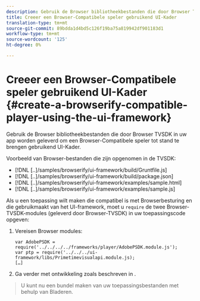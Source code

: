 ```yaml
---
description: Gebruik de Browser bibliotheekbestanden die door Browser TVSDK in uw app worden geleverd om een Browser-Compatibele speler tot stand te brengen gebruikend UI-Kader.
title: Creeer een Browser-Compatibele speler gebruikend UI-Kader
translation-type: tm+mt
source-git-commit: 89bdda1d4bd5c126f19ba75a819942df901183d1
workflow-type: tm+mt
source-wordcount: '125'
ht-degree: 0%

---
```



# Creeer een Browser-Compatibele speler gebruikend UI-Kader {#create-a-browserify-compatible-player-using-the-ui-framework}

Gebruik de Browser bibliotheekbestanden die door Browser TVSDK in uw app worden geleverd om een Browser-Compatibele speler tot stand te brengen gebruikend UI-Kader.

Voorbeeld van Browser-bestanden die zijn opgenomen in de TVSDK:

* [!DNL [..]/samples/browserify/ui-framework/build/Gruntfile.js]
* [!DNL [..]/samples/browserify/ui-framework/build/package.json]
* [!DNL [..]/samples/browserify/ui-framework/examples/sample.html]
* [!DNL [..]/samples/browserify/ui-framework/examples/sample.js]

Als u een toepassing wilt maken die compatibel is met Browserbesturing en die gebruikmaakt van het UI-framework, moet u `require` de twee Browser-TVSDK-modules (geleverd door Browser-TVSDK) in uw toepassingscode opgeven:

1. Vereisen Browser modules:

   ```
   var AdobePSDK = require('../../../../frameworks/player/AdobePSDK.module.js');  
   var ptp = require('../../../ui-framework/libs/Primetimevisualapi.module.js);  
   […]
   ```

1. Ga verder met ontwikkeling zoals beschreven in [](../../../browser-tvsdk-2.4/getting-started/c-psdk-browser-tvsdk-2.4-create-a-basic-player/t-psdk-browser-tvsdk-2.4-create-basic-player-uif.md).
>U kunt nu een bundel maken van uw toepassingsbestanden met behulp van Bladeren.
